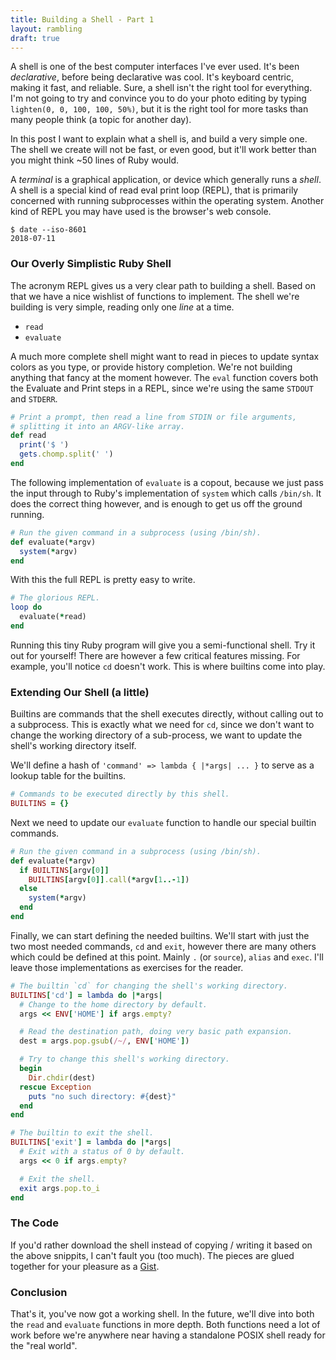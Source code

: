 ```yaml
---
title: Building a Shell - Part 1
layout: rambling
draft: true
---
```


A shell is one of the best computer interfaces I've ever used. It's been
*declarative*, before being declarative was cool. It's keyboard centric, making
it fast, and reliable. Sure, a shell isn't the right tool for everything. I'm
not going to try and convince you to do your photo editing by typing
`lighten(0, 0, 100, 100, 50%)`, but it is the right tool for more tasks
than many people think (a topic for another day).

In this post I want to explain what a shell is, and build a very simple one.
The shell we create will not be fast, or even good, but it'll work better than
you might think ~50 lines of Ruby would.

A *terminal* is a graphical application, or device which generally runs a
*shell*. A shell is a special kind of read eval print loop (REPL), that is
primarily concerned with running subprocesses within the operating system.
Another kind of REPL you may have used is the browser's web console.

```
$ date --iso-8601
2018-07-11
```

### Our Overly Simplistic Ruby Shell

The acronym REPL gives us a very clear path to building a shell. Based on that
we have a nice wishlist of functions to implement. The shell we're building
is very simple, reading only one *line* at a time.

- `read`
- `evaluate`

A much more complete shell might want to read in pieces to update syntax colors
as you type, or provide history completion. We're not building anything that
fancy at the moment however. The `eval` function covers both the Evaluate and
Print steps in a REPL, since we're using the same `STDOUT` and `STDERR`.

```rb
# Print a prompt, then read a line from STDIN or file arguments,
# splitting it into an ARGV-like array.
def read
  print('$ ')
  gets.chomp.split(' ')
end
```

The following implementation of `evaluate` is a copout, because we just pass
the input through to Ruby's implementation of `system` which calls `/bin/sh`.
It does the correct thing however, and is enough to get us off the ground
running.

```rb
# Run the given command in a subprocess (using /bin/sh).
def evaluate(*argv)
  system(*argv)
end
```

With this the full REPL is pretty easy to write.

```rb
# The glorious REPL.
loop do
  evaluate(*read)
end
```

Running this tiny Ruby program will give you a semi-functional shell. Try it
out for yourself! There are however a few critical features missing. For
example, you'll notice `cd` doesn't work. This is where builtins come into
play.

### Extending Our Shell (a little)

Builtins are commands that the shell executes directly, without calling out
to a subprocess. This is exactly what we need for `cd`, since we don't want to
change the working directory of a sub-process, we want to update the shell's
working directory itself.

We'll define a hash of `'command' => lambda { |*args| ... }` to serve as a
lookup table for the builtins.

```rb
# Commands to be executed directly by this shell.
BUILTINS = {}
```

Next we need to update our `evaluate` function to handle our special builtin
commands.

```rb
# Run the given command in a subprocess (using /bin/sh).
def evaluate(*argv)
  if BUILTINS[argv[0]]
    BUILTINS[argv[0]].call(*argv[1..-1])
  else
    system(*argv)
  end
end
```

Finally, we can start defining the needed builtins. We'll start with just the
two most needed commands, `cd` and `exit`, however there are many others which
could be defined at this point. Mainly `.` (or `source`), `alias` and `exec`.
I'll leave those implementations as exercises for the reader.

```rb
# The builtin `cd` for changing the shell's working directory.
BUILTINS['cd'] = lambda do |*args|
  # Change to the home directory by default.
  args << ENV['HOME'] if args.empty?

  # Read the destination path, doing very basic path expansion.
  dest = args.pop.gsub(/~/, ENV['HOME'])

  # Try to change this shell's working directory.
  begin
    Dir.chdir(dest)
  rescue Exception
    puts "no such directory: #{dest}"
  end
end

# The builtin to exit the shell.
BUILTINS['exit'] = lambda do |*args|
  # Exit with a status of 0 by default.
  args << 0 if args.empty?

  # Exit the shell.
  exit args.pop.to_i
end
```

### The Code

If you'd rather download the shell instead of copying / writing it based on the
above snippits, I can't fault you (too much). The pieces are glued together
for your pleasure as a
[Gist](https://gist.github.com/nixpulvis/59d4f60db401f4b3fba6d6781063c7f5).

### Conclusion

That's it, you've now got a working shell. In the future, we'll dive into both
the `read` and `evaluate` functions in more depth. Both functions need a lot
of work before we're anywhere near having a standalone POSIX shell ready for
the "real world".
